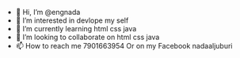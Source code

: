 - 👋 Hi, I’m @engnada 
- 👀 I’m interested in devlope my self 
- 🌱 I’m currently learning html css java
- 💞️ I’m looking to collaborate on html css java
- 📫 How to reach me 7901663954
Or on my Facebook nadaaljuburi

<!---
engnada/engnada is a ✨ special ✨ repository because its `README.md` (this file) appears on your GitHub profile.
You can click the Preview link to take a look at your changes.
--->

